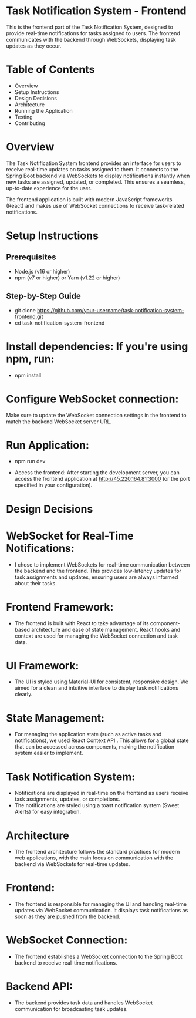 # Task Notification System - Frontend

This is the frontend part of the Task Notification System, designed to provide real-time notifications for tasks assigned to users. 
The frontend communicates with the backend through WebSockets, displaying task updates as they occur.

# Table of Contents
* Overview
* Setup Instructions
* Design Decisions
* Architecture
* Running the Application
* Testing
* Contributing


# Overview

The Task Notification System frontend provides an interface for users to receive real-time updates on tasks assigned to them. 
It connects to the Spring Boot backend via WebSockets to display notifications instantly when new tasks are assigned, updated, or completed. This ensures a seamless, up-to-date experience for the user.

The frontend application is built with modern JavaScript frameworks (React) and makes use of WebSocket connections to receive task-related notifications.

# Setup Instructions

## Prerequisites

* Node.js (v16 or higher)
* npm (v7 or higher) or Yarn (v1.22 or higher)

## Step-by-Step Guide

*  git clone https://github.com/your-username/task-notification-system-frontend.git
* cd task-notification-system-frontend

# Install dependencies: If you're using npm, run:

* npm install

# Configure WebSocket connection:

Make sure to update the WebSocket connection settings in the frontend to match the backend WebSocket server URL. 

# Run Application:
* npm run dev

* Access the frontend: After starting the development server, you can access the frontend application at http://45.220.164.81:3000 (or the port specified in your configuration).

# Design Decisions

# WebSocket for Real-Time Notifications: 
* I chose to implement WebSockets for real-time communication between the backend and the frontend. This provides low-latency updates for task assignments and updates, ensuring users are always informed about their tasks.

# Frontend Framework:
* The frontend is built with React  to take advantage of its component-based architecture and ease of state management. React hooks and context are used for managing the WebSocket connection and task data.

# UI Framework: 
* The UI is styled using Material-UI  for consistent, responsive design. We aimed for a clean and intuitive interface to display task notifications clearly.

# State Management: 

* For managing the application state (such as active tasks and notifications), we used React Context API . This allows for a global state that can be accessed across components, making the notification system easier to implement.

# Task Notification System:
* Notifications are displayed in real-time on the frontend as users receive task assignments, updates, or completions.
* The notifications are styled using a toast notification system (Sweet Alerts) for easy integration.

# Architecture
* The frontend architecture follows the standard practices for modern web applications, with the main focus on communication with the backend via WebSockets for real-time updates. 

# Frontend: 

* The frontend is responsible for managing the UI and handling real-time updates via WebSocket communication. It displays task notifications as soon as they are pushed from the backend.
# WebSocket Connection:

* The frontend establishes a WebSocket connection to the Spring Boot backend to receive real-time notifications.

# Backend API: 
* The backend provides task data and handles WebSocket communication for broadcasting task updates.
